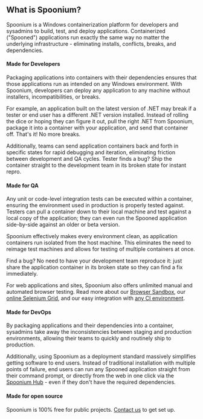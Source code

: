 ## What is Spoonium?

Spoonium is a Windows containerization platform for developers and sysadmins to build, test, and deploy applications. Containerized ("Spooned") applications run exactly the same way no matter the underlying infrastructure - eliminating installs, conflicts, breaks, and dependencies.

#### Made for Developers

Packaging applications into containers with their dependencies ensures that those applications run as intended on any Windows environment. With Spoonium, developers can deploy any application to any machine without installers, incompatibilities, or breaks.

For example, an application built on the latest version of .NET may break if a tester or end user has a different .NET version installed. Instead of rolling the dice or hoping they can figure it out, pull the right .NET from Spoonium, package it into a container with your application, and send that container off. That's it! No more breaks.

Additionally, teams can send application containers back and forth in specific states for rapid debugging and iteration, eliminating friction between development and QA cycles. Tester finds a bug? Ship the container straight to the development team in its broken state for instant repro.

#### Made for QA

Any unit or code-level integration tests can be executed within a container, ensuring the environment used in production is properly tested against. Testers can pull a container down to their local machine and test against a local copy of the application; they can even run the Spooned application side-by-side against an older or beta version.

Spoonium effectively makes every environment clean, as application containers run isolated from the host machine. This eliminates the need to reimage test machines and allows for testing of multiple containers at once.

Find a bug? No need to have your development team reproduce it: just share the application container in its broken state so they can find a fix immediately.

For web applications and sites, Spoonium also offers unlimited manual and automated browser testing. Read more about our [Browser Sandbox](/docs/test#manual+browser+testing), our [online Selenium Grid](/docs/test#selenium+testing), and our easy integration with [any CI environment](/docs/build#continuous+integration).

#### Made for DevOps

By packaging applications and their dependencies into a container, sysadmins take away the inconsistencies between staging and production environments, allowing their teams to quickly and routinely ship to production.

Additionally, using Spoonium as a deployment standard massively simplifies getting software to end users. Instead of traditional installation with multiple points of failure, end users can run any Spooned application straight from their command prompt, or directly from the web in one click via the [Spoonium Hub](http://spoonium.net/hub) - even if they don't have the required dependencies.

#### Made for open source

Spoonium is 100% free for public projects. [Contact us](http://spoonium.net/contact) to get set up.
